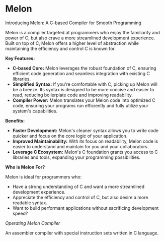 # Melon
Introducing Melon: A C-based Compiler for Smooth Programming

Melon is a compiler targeted at programmers who enjoy the familiarity and power of C, but also crave a more streamlined development experience. Built on top of C, Melon offers a higher level of abstraction while maintaining the efficiency and control C is known for.

**Key Features:**

* **C-based Core:** Melon leverages the robust foundation of C, ensuring efficient code generation and seamless integration with existing C libraries.
* **Simplified Syntax:** If you're comfortable with C, picking up Melon will be a breeze. Its syntax is designed to be more concise and easier to read, reducing boilerplate code and improving readability.
* **Compiler Power:** Melon translates your Melon code into optimized C code, ensuring your programs run efficiently and fully utilize your system's capabilities.

**Benefits:**

* **Faster Development:** Melon's cleaner syntax allows you to write code quicker and focus on the core logic of your application.
* **Improved Maintainability:** With its focus on readability, Melon code is easier to understand and maintain for you and your collaborators.
* **Leverage C Ecosystem:** Melon's C foundation grants you access to C libraries and tools, expanding your programming possibilities.

**Who is Melon For?**

Melon is ideal for programmers who:

* Have a strong understanding of C and want a more streamlined development experience.
* Appreciate the efficiency and control of C, but also desire a more readable syntax.
* Want to build performant applications without sacrificing development speed?

*Operating Melon Compiler*

An assembler compiler with special instruction sets written in C language.

